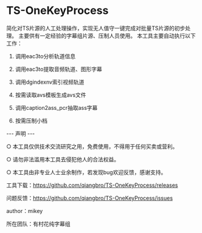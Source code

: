 # TS-OneKeyProcess
简化对TS片源的人工处理操作，实现无人值守一键完成对批量TS片源的初步处理。
主要供有一定经验的字幕组片源、压制人员使用。
本工具主要自动执行以下工作：

1. 调用eac3to分析轨道信息

2. 调用eac3to提取音频轨道、图形字幕

3. 调用dgindexnv索引视频轨道

4. 按需读取avs模板生成avs文件

5. 调用caption2ass_pcr抽取ass字幕

6. 按需压制小档


--- 声明 ---

○ 本工具仅供技术交流研究之用，免费使用，不得用于任何买卖或营利。

○ 请勿非法滥用本工具去侵犯他人的合法权益。

○ 本工具由非专业人士业余制作，若发现bug欢迎反馈，感谢支持。

工具下载：https://github.com/qiangbro/TS-OneKeyProcess/releases

问题反馈：https://github.com/qiangbro/TS-OneKeyProcess/issues

author：mikey

所在团队：有村花纯字幕组
